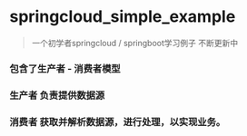 # springcloud_simple_example

> 一个初学者springcloud / springboot学习例子
> 不断更新中

### 包含了生产者 - 消费者模型
### 生产者 负责提供数据源
### 消费者 获取并解析数据源，进行处理，以实现业务。
